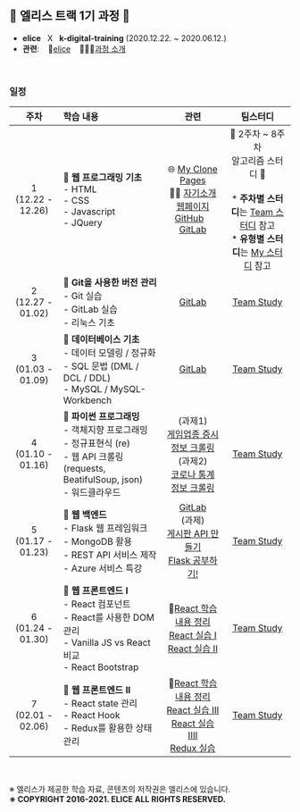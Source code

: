 ## 🐇 엘리스 트랙 1기 과정 🐇

- **elice** &nbsp; X &nbsp; **k-digital-training**  (2020.12.22. ~ 2020.06.12.)
- **관련**: &nbsp;&nbsp; 🐇[elice](https://elice.io/) &nbsp;&nbsp; 🏃🏻‍♂️[과정 소개](https://elicetrack.oopy.io/) 

<br/>

### 일정

|          주차          | 학습 내용                                                    |                             관련                             |                           팀스터디                           |
| :--------------------: | :----------------------------------------------------------- | :----------------------------------------------------------: | :----------------------------------------------------------: |
| 1<br />(12.22 - 12.26) | 🚩 **웹 프로그래밍 기초** <br /> - HTML <br />- CSS <br />- Javascript<br />- JQuery | 🌐 [My Clone Pages](http://bky373.kdt-gitlab.elice.io/clone-pages/index.html) <br /> 🙋‍♂️ [자기소개 웹페이지](http://bky373.kdt-gitlab.elice.io/about-me/) <br /> [GitHub](https://github.com/bky373/clone-pages)&nbsp;&nbsp;&nbsp; [GitLab](https://kdt-gitlab.elice.io/bky373/clone-pages) | 🚩 2주차 ~ 8주차<br />알고리즘 스터디 🤗<br /><br />* **주차별 스터디**는 [Team 스터디](https://kdt-gitlab.elice.io/soomin/algorithm_3) 참고<br />* **유형별 스터디**는 [My 스터디](https://kdt-gitlab.elice.io/bky373/algorithm-study) 참고 |
| 2<br />(12.27 - 01.02) | 🚩 **Git을 사용한 버전 관리** <br />- Git 실습<br />- GitLab 실습 <br />- 리눅스 기초 |  [GitLab](https://kdt-gitlab.elice.io/bky373/test-project)   | [Team Study](https://kdt-gitlab.elice.io/soomin/algorithm_3/-/tree/master/week-02) |
| 3<br />(01.03 - 01.09) | 🚩 **데이터베이스 기초**<br /> - 데이터 모델링 / 정규화<br /> - SQL 문법 (DML / DCL / DDL)<br /> - MySQL / MySQL-Workbench | [GitLab](https://kdt-gitlab.elice.io/bky373/elice-track-1st) | [Team Study](https://kdt-gitlab.elice.io/soomin/algorithm_3/-/tree/master/week-03) |
| 4<br />(01.10 - 01.16) | 🚩 **파이썬 프로그래밍**<br />- 객체지향 프로그래밍<br />- 정규표현식 (re)<br />- 웹 API 크롤링 (requests, BeatifulSoup, json)<br />- 워드클라우드 | (과제1) <br />[게임업종 증시 정보 크롤링](https://kdt-gitlab.elice.io/bky373/elice-track-1st/-/blob/master/lectures/week-04/assignments_venv/crawling_stock_stats.py)<br />(과제2)  <br />[코로나 통계 정보 크롤링](https://kdt-gitlab.elice.io/bky373/elice-track-1st/-/blob/master/lectures/week-04/assignments_venv/crawling_corona_stats.py) | [Team Study](https://kdt-gitlab.elice.io/soomin/algorithm_3/-/tree/master/week-04) |
| 5<br />(01.17 - 01.23) | 🚩 **웹 백엔드**<br />- Flask 웹 프레임워크<br />- MongoDB 활용<br />- REST API 서비스 제작<br />- Azure 서비스 특강<br /> | [GitLab](https://kdt-gitlab.elice.io/bky373/elice_flask_board_prac)<br />(과제)<br />[게시판 API 만들기](https://kdt-gitlab.elice.io/bky373/com-ma-board)<br />[Flask 공부하기!](https://kdt-gitlab.elice.io/bky373/flask-prac) | [Team Study](https://kdt-gitlab.elice.io/soomin/algorithm_3/-/tree/5th_borahm/week-05) |
| 6<br />(01.24 - 01.30) | 🚩 **웹 프론트엔드 I**<br />- React 컴포넌트<br />- React를 사용한 DOM 관리<br />- Vanilla JS vs React 비교<br />- React Bootstrap | 🚩[React 학습내용 정리](https://github.com/bky373/elice-1st-racer/blob/master/week-06/README.md)<br />[React 실습 I](https://github.com/bky373/elice-1st-racer/blob/master/week-06/react-basic-01/reactapp/src/index.js)<br />[React 실습 II](https://github.com/bky373/elice-1st-racer/blob/master/week-06/react-basic-02/reactapp02/src/index.js) | [Team Study](https://kdt-gitlab.elice.io/soomin/algorithm_3/-/tree/master/week-06) |
| 7<br />(02.01 - 02.06) | 🚩 **웹 프론트엔드 II**<br />- React state 관리<br />- React Hook<br />- Redux를 활용한 상태 관리 | 🚩[React 학습내용 정리](https://github.com/bky373/elice-1st-racer/blob/master/week-06/README.md)<br />[React 실습 III](https://github.com/bky373/elice-1st-racer/blob/master/week-07/react-basic-03/reactapp03/src/index.js)<br />[React 실습 IIII](https://github.com/bky373/elice-1st-racer/tree/master/week-07/react-basic-04)<br />[Redux 실습](https://github.com/bky373/elice-1st-racer/tree/master/week-07/redux) |                        [Team Study]()                        |




<br/>

※ 엘리스가 제공한 학습 자료, 콘텐츠의 저작권은 엘리스에 있습니다. <br>
**※ COPYRIGHT 2016-2021. ELICE ALL RIGHTS RESERVED.**